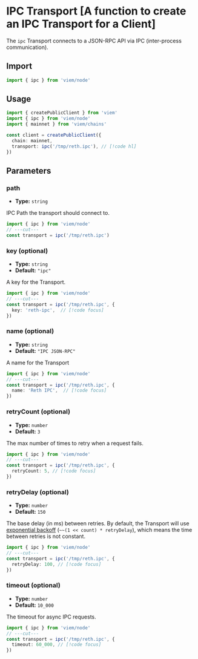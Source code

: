 # IPC Transport [A function to create an IPC Transport for a Client]

The `ipc` Transport connects to a JSON-RPC API via IPC (inter-process communication).

## Import

```ts twoslash
import { ipc } from 'viem/node'
```

## Usage

```ts twoslash
import { createPublicClient } from 'viem'
import { ipc } from 'viem/node'
import { mainnet } from 'viem/chains'

const client = createPublicClient({
  chain: mainnet, 
  transport: ipc('/tmp/reth.ipc'), // [!code hl]
})
```

## Parameters

### path

- **Type:** `string`

IPC Path the transport should connect to.

```ts twoslash
import { ipc } from 'viem/node'
// ---cut---
const transport = ipc('/tmp/reth.ipc')
```

### key (optional)

- **Type:** `string`
- **Default:** `"ipc"`

A key for the Transport.

```ts twoslash
import { ipc } from 'viem/node'
// ---cut---
const transport = ipc('/tmp/reth.ipc', { 
  key: 'reth-ipc',  // [!code focus]
})
```

### name (optional)

- **Type:** `string`
- **Default:** `"IPC JSON-RPC"`

A name for the Transport

```ts twoslash
import { ipc } from 'viem/node'
// ---cut---
const transport = ipc('/tmp/reth.ipc', { 
  name: 'Reth IPC',  // [!code focus]
})
```

### retryCount (optional)

- **Type:** `number`
- **Default:** `3`

The max number of times to retry when a request fails.

```ts twoslash
import { ipc } from 'viem/node'
// ---cut---
const transport = ipc('/tmp/reth.ipc', {
  retryCount: 5, // [!code focus]
})
```

### retryDelay (optional)

- **Type:** `number`
- **Default:** `150`

The base delay (in ms) between retries. By default, the Transport will use [exponential backoff](https://en.wikipedia.org/wiki/Exponential_backoff) (`~~(1 << count) * retryDelay`), which means the time between retries is not constant.

```ts twoslash
import { ipc } from 'viem/node'
// ---cut---
const transport = ipc('/tmp/reth.ipc', {
  retryDelay: 100, // [!code focus]
})
```

### timeout (optional)

- **Type:** `number`
- **Default:** `10_000`

The timeout for async IPC requests.

```ts twoslash
import { ipc } from 'viem/node'
// ---cut---
const transport = ipc('/tmp/reth.ipc', {
  timeout: 60_000, // [!code focus]
})
```
